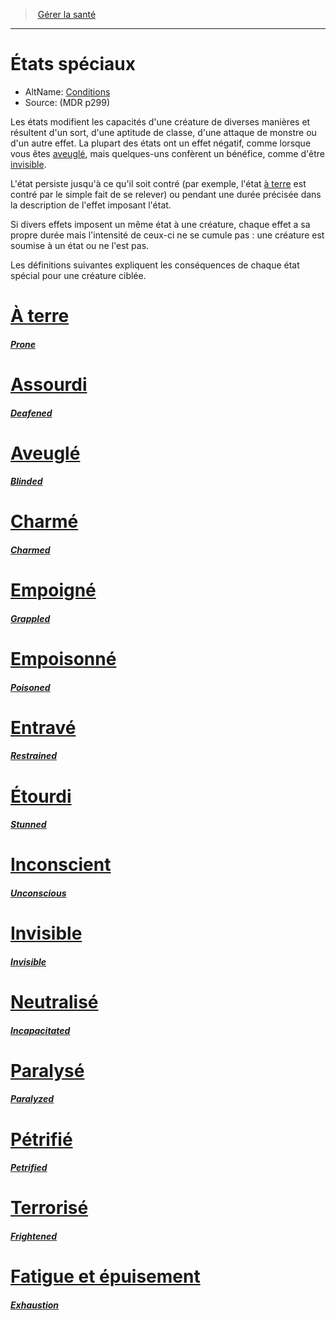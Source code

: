 ﻿---
!Items
Id: conditions_hd.md#États-spéciaux
RootId: conditions_hd.md
ParentLink: manage_health_hd.md
Name: États spéciaux
ParentName: Gérer la santé
NameLevel: 1
AltName: '[Conditions](srd_conditions.md)'
Source: (MDR p299)
Attributes: {}
---
>  [Gérer la santé](hd_manage_health.md)

---


# États spéciaux

- AltName: [Conditions](srd_conditions.md)
- Source: (MDR p299)

Les états modifient les capacités d'une créature de diverses manières et résultent d'un sort, d'une aptitude de classe, d'une attaque de monstre ou d'un autre effet. La plupart des états ont un effet négatif, comme lorsque vous êtes [aveuglé](hd_conditions_aveugle.md), mais quelques-uns confèrent un bénéfice, comme d'être [invisible](hd_conditions_invisible.md).

L'état persiste jusqu'à ce qu'il soit contré (par exemple, l'état [à terre](hd_conditions_a_terre.md) est contré par le simple fait de se relever) ou pendant une durée précisée dans la description de l'effet imposant l'état.

Si divers effets imposent un même état à une créature, chaque effet a sa propre durée mais l'intensité de ceux-ci ne se cumule pas : une créature est soumise à un état ou ne l'est pas.

Les définitions suivantes expliquent les conséquences de chaque état spécial pour une créature ciblée.



# [À terre](hd_conditions_a_terre.md)

#### _[Prone](hd_conditions_a_terre.md)_



# [Assourdi](hd_conditions_assourdi.md)

#### _[Deafened](hd_conditions_assourdi.md)_



# [Aveuglé](hd_conditions_aveugle.md)

#### _[Blinded](hd_conditions_aveugle.md)_



# [Charmé](hd_conditions_charme.md)

#### _[Charmed](hd_conditions_charme.md)_



# [Empoigné](hd_conditions_empoigne.md)

#### _[Grappled](hd_conditions_empoigne.md)_



# [Empoisonné](hd_conditions_empoisonne.md)

#### _[Poisoned](hd_conditions_empoisonne.md)_



# [Entravé](hd_conditions_entrave.md)

#### _[Restrained](hd_conditions_entrave.md)_



# [Étourdi](hd_conditions_etourdi.md)

#### _[Stunned](hd_conditions_etourdi.md)_



# [Inconscient](hd_conditions_inconscient.md)

#### _[Unconscious](hd_conditions_inconscient.md)_



# [Invisible](hd_conditions_invisible.md)

#### _[Invisible](hd_conditions_invisible.md)_



# [Neutralisé](hd_conditions_neutralise.md)

#### _[Incapacitated](hd_conditions_neutralise.md)_



# [Paralysé](hd_conditions_paralyse.md)

#### _[Paralyzed](hd_conditions_paralyse.md)_



# [Pétrifié](hd_conditions_petrifie.md)

#### _[Petrified](hd_conditions_petrifie.md)_



# [Terrorisé](hd_conditions_terrorise.md)

#### _[Frightened](hd_conditions_terrorise.md)_



# [Fatigue et épuisement](hd_conditions_fatigue_et_epuisement.md)

#### _[Exhaustion](hd_conditions_fatigue_et_epuisement.md)_

